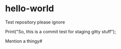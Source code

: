 # hello-world
Test repository please ignore

Print("So, this is a commit test for staging gitty stuff");

Mention a thingy#
